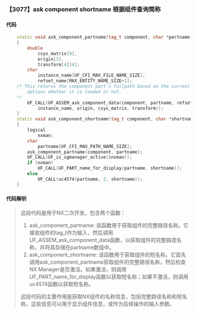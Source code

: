 ### 【3077】ask component shortname 根据组件查询简称

#### 代码

```cpp
    static void ask_component_partname(tag_t component, char *partname)  
    {  
        double  
            csys_matrix[9],  
            origin[3],  
            transform[4][4];  
        char  
            instance_name[UF_CFI_MAX_FILE_NAME_SIZE],  
            refset_name[MAX_ENTITY_NAME_SIZE+1];  
    /* This returns the component part's fullpath based on the current load   
        options whether it is loaded or not.  
    */  
        UF_CALL(UF_ASSEM_ask_component_data(component, partname, refset_name,  
            instance_name, origin, csys_matrix, transform));  
    }  
    static void ask_component_shortname(tag_t component, char *shortname)  
    {  
        logical  
            nxman;  
        char  
            partname[UF_CFI_MAX_PATH_NAME_SIZE];  
        ask_component_partname(component, partname);  
        UF_CALL(UF_is_ugmanager_active(&nxman));  
        if (nxman)  
            UF_CALL(UF_PART_name_for_display(partname, shortname));  
        else  
            UF_CALL(uc4574(partname, 2, shortname));  
    }

```

#### 代码解析

> 这段代码是用于NX二次开发，包含两个函数：
>
> 1. ask_component_partname: 该函数用于获取组件的完整路径名称。它接收组件的tag_t作为输入，然后调用UF_ASSEM_ask_component_data函数，以获取组件的完整路径名称，并将其存储在partname数组中。
> 2. ask_component_shortname: 该函数用于获取组件的短名称。它首先调用ask_component_partname获取组件的完整路径名称，然后检查NX Manager是否激活。如果激活，则调用UF_PART_name_for_display函数以获取短名称；如果不激活，则调用uc4574函数以获取短名称。
>
> 这段代码的主要作用是获取NX组件的名称信息，包括完整路径名称和短名称。这些信息可以用于显示组件信息，或作为后续操作的输入参数。
>
